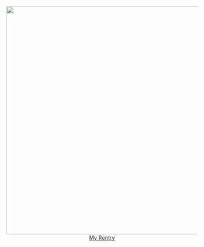 

<div align="center">
    <img src="https://files.catbox.moe/7tbr9i.jpeg" width="600">
    <br>
    <a href="https://rentry.co/CinnasBakery">My Rentry</a>
</div>
